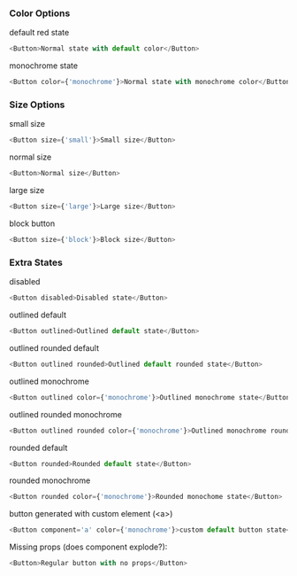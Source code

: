 ### Color Options

default red state

```js
<Button>Normal state with default color</Button>
```

monochrome state

```js
<Button color={'monochrome'}>Normal state with monochrome color</Button>
```

### Size Options

small size

```js
<Button size={'small'}>Small size</Button>
```

normal size

```js
<Button>Normal size</Button>
```

large size

```js
<Button size={'large'}>Large size</Button>
```

block button

```js
<Button size={'block'}>Block size</Button>
```

### Extra States

disabled

```js
<Button disabled>Disabled state</Button>
```

outlined default

```js
<Button outlined>Outlined default state</Button>
```

outlined rounded default

```js
<Button outlined rounded>Outlined default rounded state</Button>
```

outlined monochrome

```js
<Button outlined color={'monochrome'}>Outlined monochrome state</Button>
```

outlined rounded monochrome

```js
<Button outlined rounded color={'monochrome'}>Outlined monochrome rounded state</Button>
```

rounded default

```js
<Button rounded>Rounded default state</Button>
```

rounded monochrome

```js
<Button rounded color={'monochrome'}>Rounded monochome state</Button>
```

button generated with custom element (&lt;a&gt;)

```js
<Button component='a' color={'monochrome'}>custom default button state</Button>
```

Missing props (does component explode?):

```js
<Button>Regular button with no props</Button>
```
